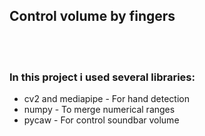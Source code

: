 <h2>Control volume by fingers</h2>
<br />
<br />

<h3>In this project i used several libraries:</h3>

<ul>
  <li>cv2 and mediapipe - For hand detection</li>
  <li>numpy - To merge numerical ranges</li>
  <li>pycaw - For control soundbar volume</li>
</ul>
